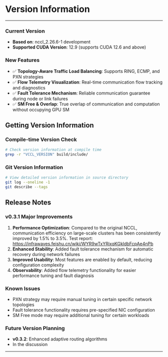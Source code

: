 # Version Information
****

### Current Version

- **Based on**: nccl_2.26.6-1 development
- **Supported CUDA Version**: 12.9 (supports CUDA 12.6 and above)

### New Features
- ✅ **Topology-Aware Traffic Load Balancing**: Supports RING, ECMP, and PXN strategies
- ✅ **Flow Telemetry Visualization**: Real-time communication flow tracking and diagnostics
- ✅ **Fault Tolerance Mechanism**: Reliable communication guarantee during node or link failures
- ✅ **SM Free & Overlap**: True overlap of communication and computation without occupying GPU SM

## Getting Version Information

### Compile-time Version Check
```bash
# Check version information at compile time
grep -r "VCCL_VERSION" build/include/
```

### Git Version Information
```bash
# View detailed version information in source directory
git log --oneline -1
git describe --tags
```

## Release Notes

### v0.3.1 Major Improvements
1. **Performance Optimization**: Compared to the original NCCL, communication efficiency on large-scale clusters has been consistently improved by 1.5% to 3.5%. Test report: https://infrawaves.feishu.cn/wiki/WYR9wTxYRixqKGkldbFcpAe4nPb
2. **Enhanced Stability**: Added fault tolerance mechanism for automatic recovery during network failures
3. **Improved Usability**: Most features are enabled by default, reducing configuration complexity
4. **Observability**: Added flow telemetry functionality for easier performance tuning and fault diagnosis

### Known Issues
- PXN strategy may require manual tuning in certain specific network topologies
- Fault tolerance functionality requires pre-specified NIC configuration
- SM Free mode may require additional tuning for certain workloads

### Future Version Planning
- **v0.3.2**: Enhanced adaptive routing algorithms
- In the discussion
---